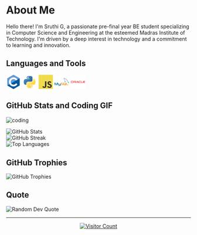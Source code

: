 # About Me

Hello there! I'm Sruthi G, a passionate pre-final year BE student specializing in Computer Science and Engineering at the esteemed Madras Institute of Technology. I'm driven by a deep interest in technology and a commitment to learning and innovation.

## Languages and Tools

<p align="left">
  <img src="https://raw.githubusercontent.com/devicons/devicon/master/icons/c/c-original.svg" alt="c" width="40" height="40">
  <img src="https://raw.githubusercontent.com/devicons/devicon/master/icons/python/python-original.svg" alt="python" width="40" height="40">
  <img src="https://raw.githubusercontent.com/devicons/devicon/master/icons/javascript/javascript-original.svg" alt="javascript" width="40" height="40">
  <img src="https://raw.githubusercontent.com/devicons/devicon/master/icons/mysql/mysql-original-wordmark.svg" alt="mysql" width="40" height="40">
  <img src="https://raw.githubusercontent.com/devicons/devicon/master/icons/oracle/oracle-original.svg" alt="oracle" width="40" height="40">
</p>

## GitHub Stats and Coding GIF

<p>
  <img align="center" alt="coding" width="400" src="https://mir-s3-cdn-cf.behance.net/project_modules/disp/601014116770475.6068beff4640a.gif">
</p>

![GitHub Stats](https://github-readme-stats.vercel.app/api?username=Sruthi1605&theme=dark&hide_border=false&include_all_commits=false&count_private=false)
<br/>
![GitHub Streak](https://github-readme-streak-stats.herokuapp.com/?user=Sruthi1605&theme=dark&hide_border=false)
<br/>
![Top Languages](https://github-readme-stats.vercel.app/api/top-langs/?username=Sruthi1605&theme=dark&hide_border=false&layout=compact)

## GitHub Trophies

![GitHub Trophies](https://github-profile-trophy.vercel.app/?username=Sruthi1605&theme=tokyonight&no-frame=false&no-bg=false&margin-w=4)

## Quote

![Random Dev Quote](https://quotes-github-readme.vercel.app/api?type=horizontal&theme=tokyonight)

---

<p align="center">
  <a href="https://visitcount.itsvg.in/api?id=Sruthi1605&icon=1&color=0">
    <img src="https://visitcount.itsvg.in/api?id=Sruthi1605&icon=1&color=0" alt="Visitor Count" />
  </a>
</p>
